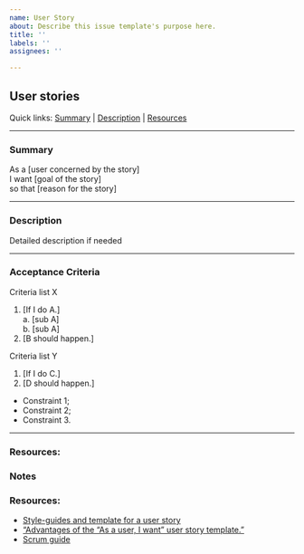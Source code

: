 ```yaml
---
name: User Story
about: Describe this issue template's purpose here.
title: ''
labels: ''
assignees: ''

---
```


## User stories

Quick links: [Summary](#summary) | [Description](#description) | [Resources](#resources)

---

### Summary

As a [user concerned by the story]  
I want [goal of the story]  
so that [reason for the story]  

---

### Description

Detailed description if needed

---

### Acceptance Criteria
Criteria list X
1. [If I do A.]  
    a. [sub A]  
    b. [sub A]   
2. [B should happen.]

Criteria list Y
1. [If I do C.]
2. [D should happen.]


- Constraint 1;
- Constraint 2;
- Constraint 3.

---

### Resources:



### Notes



### Resources:

* [Style-guides and template for a user story](agile-user-story.md)
* [“Advantages of the “As a user, I want” user story template.”][1]
* [Scrum guide][4]


[1]: http://www.mountaingoatsoftware.com/blog/advantages-of-the-as-a-user-i-want-user-story-template
[2]: http://daringfireball.net/projects/markdown/basics
[3]: http://scrumguides.org/scrum-guide.html#team-dev
[4]: http://scrumguides.org/scrum-guide.html
